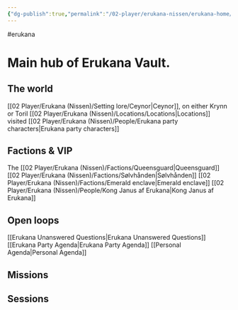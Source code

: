 ```yaml
---
{"dg-publish":true,"permalink":"/02-player/erukana-nissen/erukana-home/"}
---
```


#erukana 

# Main hub of Erukana Vault. 

## The world 
[[02 Player/Erukana (Nissen)/Setting lore/Ceynor\|Ceynor]], on either Krynn or Toril
[[02 Player/Erukana (Nissen)/Locations/Locations\|Locations]] visited
[[02 Player/Erukana (Nissen)/People/Erukana party characters\|Erukana party characters]]

## Factions & VIP
The [[02 Player/Erukana (Nissen)/Factions/Queensguard\|Queensguard]]
[[02 Player/Erukana (Nissen)/Factions/Sølvhånden\|Sølvhånden]]
[[02 Player/Erukana (Nissen)/Factions/Emerald enclave\|Emerald enclave]]
[[02 Player/Erukana (Nissen)/People/Kong Janus af Erukana\|Kong Janus af Erukana]]

## Open loops
[[Erukana Unanswered Questions\|Erukana Unanswered Questions]]
[[Erukana Party Agenda\|Erukana Party Agenda]]
[[Personal Agenda\|Personal Agenda]]

## Missions 



## Sessions 
